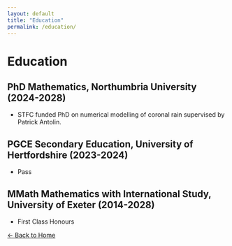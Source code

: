 ```yaml
---
layout: default
title: "Education"
permalink: /education/
---
```


# Education

## PhD Mathematics, Northumbria University (2024-2028)

* STFC funded PhD on numerical modelling of coronal rain supervised by Patrick Antolin.

## PGCE Secondary Education, University of Hertfordshire (2023-2024)

* Pass

## MMath Mathematics with International Study, University of Exeter (2014-2028)

* First Class Honours

[← Back to Home](/) 
